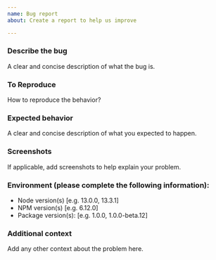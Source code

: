 ```yaml
---
name: Bug report
about: Create a report to help us improve

---
```


### Describe the bug
A clear and concise description of what the bug is.

### To Reproduce
How to reproduce the behavior?

### Expected behavior
A clear and concise description of what you expected to happen.

### Screenshots
If applicable, add screenshots to help explain your problem.

### Environment (please complete the following information):
 - Node version(s) [e.g. 13.0.0, 13.3.1]
 - NPM version(s) [e.g. 6.12.0]
 - Package version(s): [e.g. 1.0.0, 1.0.0-beta.12]

### Additional context
Add any other context about the problem here.
